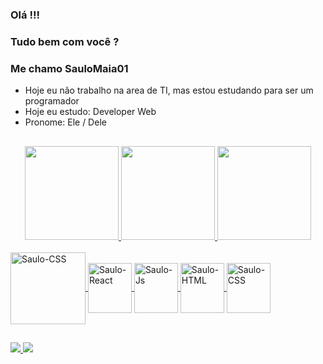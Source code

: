 ### Olá !!!
### Tudo bem com você ? 
### Me chamo SauloMaia01 

- Hoje eu não trabalho na area de TI, mas estou estudando para ser um programador
- Hoje eu estudo: Developer Web
- Pronome: Ele / Dele
##
<div align = "center">
  <a href="https://github.com/SauloMaia01">
  <img height = "150em" src = "https://github-readme-stats.vercel.app/api?username=SauloMaia01&show_icons=true&theme=dark&include_all_commits=true&count_private=true" />
  <img height="150em" src="https://github-readme-streak-stats.herokuapp.com/?user=SauloMaia01&hide_border=true&theme=nightowl&show_icons=true" />
  <img height = "150em" src = "https://github-readme-stats.vercel.app/api/top-langs/?username=SauloMaia01&layout=compact&langs_count=7&theme=dark" />
</div>

  <div style = "display: inline_block"> <br>
  <img align = "center" alt = "Saulo-CSS" height = "115" width = "120"src="https://cdn.jsdelivr.net/gh/devicons/devicon/icons/nextjs/nextjs-original-wordmark.svg" /> 
  <img align = "center" alt = "Saulo-React" height = "80" width = "70" src="https://cdn.jsdelivr.net/gh/devicons/devicon/icons/react/react-original-wordmark.svg">   
  <img align = "center" alt = "Saulo-Js" height = "80" width = "70" src = "https://cdn.jsdelivr.net/gh/devicons/devicon/icons/javascript/javascript-original.svg"> 
  <img align = "center" alt = "Saulo-HTML" height = "80" width = "70" src = "https://cdn.jsdelivr.net/gh/devicons/devicon/icons/html5/html5-original-wordmark.svg"> 
  <img align = "center" alt = "Saulo-CSS" height = "80" width = "70" src = "https://cdn.jsdelivr.net/gh/devicons/devicon/icons/css3/css3-original-wordmark.svg">
  
    
      
</div>
  
##
##  
  
<div> 
  
  <a href = "mailto:saulormaia@hotmail.com"> <img src = "https://img.shields.io/badge/-saulormaia@hotmail.com-%23333?style=for-the-badge&logo=gmail&logoColor=white" target = "_ blank"> 
  <a href="https://www.linkedin.com/in/saulo-maia-2930841a4" > <img src = "https://img.shields.io/badge/Saulo Maia-0077B5?style=for-the-badge&logo=linkedin&logoColor=white" target = "_ blank"> </a> 
